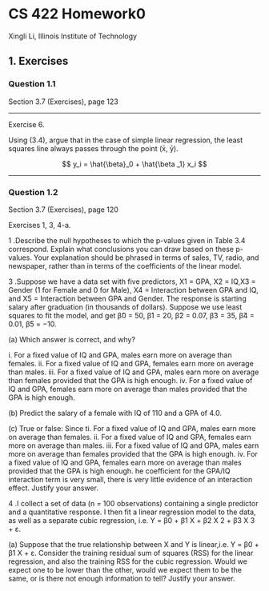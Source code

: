 # CS 422 Homework0

Xingli Li, Illinois Institute of Technology

## 1. Exercises

### Question 1.1

Section 3.7 (Exercises), page 123

---
Exercise 6.

Using (3.4), argue that in the case of simple linear regression, the
least squares line always passes through the point (x̄, ȳ).

$$
y_i = \hat{\beta}_0 + \hat{\beta _1} x_i 
$$

---
### Question 1.2

Section 3.7 (Exercises), page 120

Exercises 1, 3, 4-a.

1 .Describe the null hypotheses to which the p-values given in Table 3.4 correspond. Explain what conclusions you can draw based on these p-values. Your explanation should be phrased in terms of sales, TV, radio, and newspaper, rather than in terms of the coefficients of the linear model.



3 .Suppose we have a data set with five predictors, X1 = GPA, X2 = IQ,X3 = Gender (1 for Female and 0 for Male), X4 = Interaction between GPA and IQ, and X5 = Interaction between GPA and Gender. The response is starting salary after graduation (in thousands of dollars).  Suppose we use least squares to fit the model, and get β̂0 = 50, β̂1 = 20, β̂2 = 0.07, β̂3 = 35, β̂4 = 0.01, β̂5 = −10.

   (a) Which answer is correct, and why?

i. For a fixed value of IQ and GPA, males earn more on average  than females.
ii. For a fixed value of IQ and GPA, females earn more on  average than males.
iii. For a fixed value of IQ and GPA, males earn more on average  than females provided that the GPA is high enough.
iv. For a fixed value of IQ and GPA, females earn more on average than males provided that the GPA is high enough.

   (b) Predict the salary of a female with IQ of 110 and a GPA of 4.0.

   (c) True or false: Since ti. For a fixed value of IQ and GPA, males earn more on average  than females.
   ii. For a fixed value of IQ and GPA, females earn more on  average than males.
   iii. For a fixed value of IQ and GPA, males earn more on average  than females provided that the GPA is high enough.
   iv. For a fixed value of IQ and GPA, females earn more on average than males provided that the GPA is high enough.
   he coefficient for the GPA/IQ interaction  term is very small, there is very little evidence of an interaction effect. Justify your answer.

4 .I collect a set of data (n = 100 observations) containing a single predictor and a quantitative response. I then fit a linear regression  model to the data, as well as a separate cubic regression, i.e.  Y = β0 + β1 X + β2 X 2 + β3 X 3 + ε.

(a) Suppose that the true relationship between X and Y is linear,i.e. Y = β0 + β1 X + ε. Consider the training residual sum of squares (RSS) for the linear regression, and also the training RSS for the cubic regression. Would we expect one to be lower than the other, would we expect them to be the same, or is there not enough information to tell? Justify your answer.
